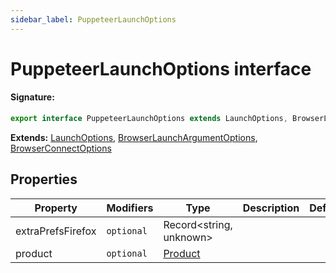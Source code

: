 ```yaml
---
sidebar_label: PuppeteerLaunchOptions
---
```


# PuppeteerLaunchOptions interface

#### Signature:

```typescript
export interface PuppeteerLaunchOptions extends LaunchOptions, BrowserLaunchArgumentOptions, BrowserConnectOptions
```

**Extends:** [LaunchOptions](./puppeteer.launchoptions.md), [BrowserLaunchArgumentOptions](./puppeteer.browserlaunchargumentoptions.md), [BrowserConnectOptions](./puppeteer.browserconnectoptions.md)

## Properties

| Property          | Modifiers             | Type                              | Description | Default |
| ----------------- | --------------------- | --------------------------------- | ----------- | ------- |
| extraPrefsFirefox | <code>optional</code> | Record&lt;string, unknown&gt;     |             |         |
| product           | <code>optional</code> | [Product](./puppeteer.product.md) |             |         |

